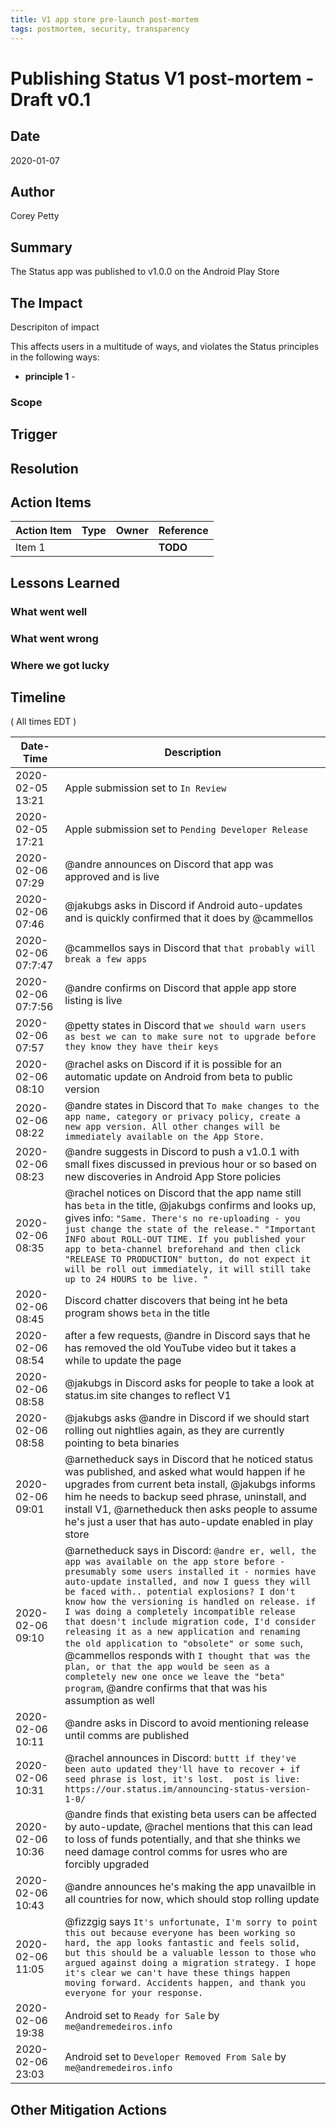 ```yaml
---
title: V1 app store pre-launch post-mortem
tags: postmortem, security, transparency
---
```


# Publishing Status V1 post-mortem - Draft v0.1

## Date
2020-01-07

## Author
Corey Petty

## Summary

The Status app was published to v1.0.0 on the Android Play Store

## The Impact
Descripiton of impact

This affects users in a multitude of ways, and violates the Status principles in the following ways:
- **principle 1** - 

### Scope

## Trigger

## Resolution

## Action Items
| Action Item | Type | Owner | Reference |
| ----------- | ---- | ----- | --- |
| Item 1 |  |  | **TODO** |


## Lessons Learned
### What went well

### What went wrong

### Where we got lucky

## Timeline

( All times EDT )

| Date-Time  | Description |
| ---------- | ----------- |
| 2020-02-05 13:21 | Apple submission set to `In Review` |
| 2020-02-05 17:21 | Apple submission set to `Pending Developer Release` |
| 2020-02-06 07:29 | @andre announces on Discord that app was approved and is live |
| 2020-02-06 07:46 | @jakubgs asks in Discord if Android auto-updates and is quickly confirmed that it does by @cammellos |
| 2020-02-06 07:7:47 | @cammellos says in Discord that `that probably will break a few apps` |
| 2020-02-06 07:7:56 | @andre confirms on Discord that apple app store listing is live |
| 2020-02-06 07:57 | @petty states in Discord that `we should warn users as best we can to make sure not to upgrade before they know they have their keys` |
| 2020-02-06 08:10 | @rachel asks on Discord if it is possible for an automatic update on Android from beta to public version |
| 2020-02-06 08:22 | @andre states in Discord that `To make changes to the app name, category or privacy policy, create a new app version. All other changes will be immediately available on the App Store.` |
| 2020-02-06 08:23 | @andre suggests in Discord to push a v1.0.1 with small fixes discussed in previous hour or so based on new discoveries in Android App Store policies |
| 2020-02-06 08:35 | @rachel notices on Discord that the app name still has `beta` in the title, @jakubgs confirms and looks up, gives info: `"Same. There's no re-uploading - you just change the state of the release." "Important INFO about ROLL-OUT TIME. If you published your app to beta-channel breforehand and then click "RELEASE TO PRODUCTION" button, do not expect it will be roll out immediately, it will still take up to 24 HOURS to be live. "`|
| 2020-02-06 08:45 | Discord chatter discovers that being int he beta program shows `beta` in the title |
| 2020-02-06 08:54 | after a few requests, @andre in Discord says that he has removed the old YouTube video but it takes a while to update the page |
| 2020-02-06 08:58 | @jakubgs in Discord asks for people to take a look at status.im site changes to reflect V1 |
| 2020-02-06 08:58 | @jakubgs asks @andre in Discord if we should start rolling out nightlies again, as they are currently pointing to beta binaries |
| 2020-02-06 09:01 | @arnetheduck says in Discord that he noticed status was published, and asked what would happen if he upgrades from current beta install, @jakubgs informs him he needs to backup seed phrase, uninstall, and install V1, @arnetheduck then asks people to assume he's just a user that has auto-update enabled in play store |
| 2020-02-06 09:10 | @arnetheduck says in Discord: `@andre er, well, the app was available on the app store before - presumably some users installed it - normies have auto-update installed, and now I guess they will be faced with.. potential explosions? I don't know how the versioning is handled on release. if I was doing a completely incompatible release that doesn't include migration code, I'd consider releasing it as a new application and renaming the old application to "obsolete" or some such`, @cammellos responds with `I thought that was the plan, or that the app would be seen as a completely new one once we leave the "beta" program`, @andre confirms that that was his assumption as well |
| 2020-02-06 10:11 | @andre asks in Discord to avoid mentioning release until comms are published |
| 2020-02-06 10:31 | @rachel announces in Discord: `buttt if they've been auto updated they'll have to recover + if seed phrase is lost, it's lost.  post is live: https://our.status.im/announcing-status-version-1-0/` |
| 2020-02-06 10:36 | @andre finds that existing beta users can be affected by auto-update, @rachel mentions that this can lead to loss of funds potentially, and that she thinks we need damage control comms for usres who are forcibly upgraded |
| 2020-02-06 10:43 | @andre announces he's making the app unavailble in all countries for now, which should stop rolling update |
| 2020-02-06 11:05 | @fizzgig says `It's unfortunate, I'm sorry to point this out because everyone has been working so hard, the app looks fantastic and feels solid, but this should be a valuable lesson to those who argued against doing a migration strategy. I hope it's clear we can't have these things happen moving forward. Accidents happen, and thank you everyone for your response.` |
| 2020-02-06 19:38 | Android set to `Ready for Sale` by `me@andremedeiros.info` |
| 2020-02-06 23:03 | Android set to `Developer Removed From Sale` by `me@andremedeiros.info` |

## Other Mitigation Actions